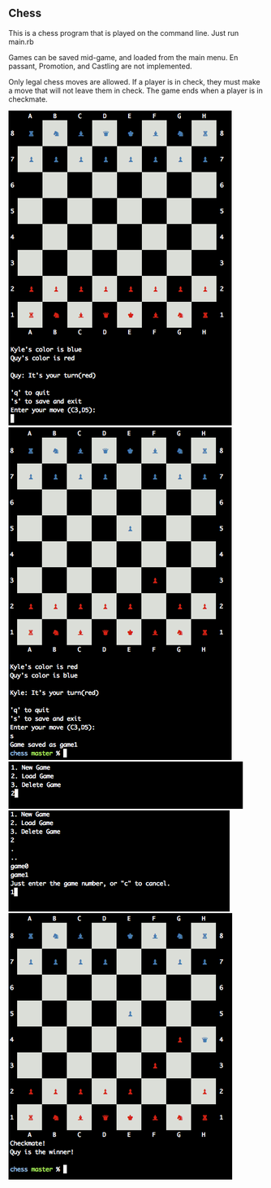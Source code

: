 <h2>Chess</h2>

<p>This is a chess program that is played on the command line. Just run main.rb</p>

<p>Games can be saved mid-game, and loaded from the main menu. En passant, Promotion, and Castling are not implemented. </p>

<p>Only legal chess moves are allowed. If a player is in check, they must make a move that will not leave them in check. The game ends when a player is in checkmate.</p>

<img src="/screenshots/screen1.png" alt="" style="max-width:100%;">

<img src="/screenshots/screen2.png" alt="" style="max-width:100%;">

<img src="/screenshots/screen3.png" alt="" style="max-width:100%;">

<img src="/screenshots/screen4.png" alt="" style="max-width:100%;">

<img src="/screenshots/screen5.png" alt="" style="max-width:100%;">